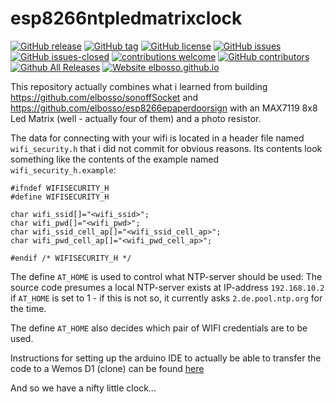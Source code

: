 # esp8266ntpledmatrixclock

<!---
[![start with why](https://img.shields.io/badge/start%20with-why%3F-brightgreen.svg?style=flat)](http://www.ted.com/talks/simon_sinek_how_great_leaders_inspire_action)
--->
[![GitHub release](https://img.shields.io/github/release/elbosso/esp8266ntpledmatrixclock/all.svg?maxAge=1)](https://GitHub.com/elbosso/esp8266ntpledmatrixclock/releases/)
[![GitHub tag](https://img.shields.io/github/tag/elbosso/esp8266ntpledmatrixclock.svg)](https://GitHub.com/elbosso/esp8266ntpledmatrixclock/tags/)
[![GitHub license](https://img.shields.io/github/license/elbosso/esp8266ntpledmatrixclock.svg)](https://github.com/elbosso/esp8266ntpledmatrixclock/blob/master/LICENSE)
[![GitHub issues](https://img.shields.io/github/issues/elbosso/esp8266ntpledmatrixclock.svg)](https://GitHub.com/elbosso/esp8266ntpledmatrixclock/issues/)
[![GitHub issues-closed](https://img.shields.io/github/issues-closed/elbosso/esp8266ntpledmatrixclock.svg)](https://GitHub.com/elbosso/esp8266ntpledmatrixclock/issues?q=is%3Aissue+is%3Aclosed)
[![contributions welcome](https://img.shields.io/badge/contributions-welcome-brightgreen.svg?style=flat)](https://github.com/elbosso/esp8266ntpledmatrixclock/issues)
[![GitHub contributors](https://img.shields.io/github/contributors/elbosso/esp8266ntpledmatrixclock.svg)](https://GitHub.com/elbosso/esp8266ntpledmatrixclock/graphs/contributors/)
[![Github All Releases](https://img.shields.io/github/downloads/elbosso/esp8266ntpledmatrixclock/total.svg)](https://github.com/elbosso/esp8266ntpledmatrixclock)
[![Website elbosso.github.io](https://img.shields.io/website-up-down-green-red/https/elbosso.github.io.svg)](https://elbosso.github.io/)

This repository actually combines what i learned from building
https://github.com/elbosso/sonoffSocket
and 
https://github.com/elbosso/esp8266epaperdoorsign
with an MAX7119 8x8 Led Matrix (well - actually four of them) and
a photo resistor.

The data for connecting with your wifi is located in a header file named `wifi_security.h` that i did
not commit for obvious reasons. Its contents look something like the contents of the example named
`wifi_security_h.example`:

```
#ifndef WIFISECURITY_H
#define WIFISECURITY_H

char wifi_ssid[]="<wifi_ssid>";
char wifi_pwd[]="<wifi_pwd>";
char wifi_ssid_cell_ap[]="<wifi_ssid_cell_ap>";
char wifi_pwd_cell_ap[]="<wifi_pwd_cell_ap>";

#endif /* WIFISECURITY_H */
```

The define `AT_HOME` is used to control what NTP-server should be used: The source code presumes a local NTP-server 
exists at IP-address `192.168.10.2` if
`AT_HOME` is set to 1 - if this is not so, it currently asks `2.de.pool.ntp.org` for the time.

The define `AT_HOME` also decides which pair of WIFI credentials are to be used.

Instructions for setting up the arduino IDE to actually be able to transfer the code to a Wemos D1 (clone) can be found [here](https://averagemaker.com/2018/03/wemos-d1-mini-setup.html)

And so we have a nifty little clock...
